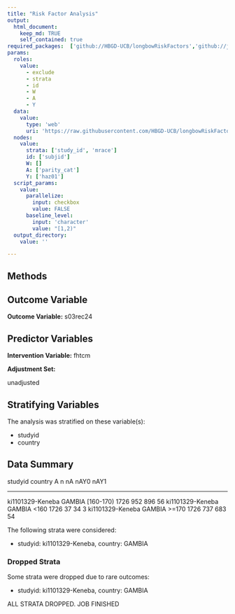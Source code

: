 ```yaml
---
title: "Risk Factor Analysis"
output: 
  html_document:
    keep_md: TRUE
    self_contained: true
required_packages:  ['github://HBGD-UCB/longbowRiskFactors','github://jeremyrcoyle/skimr@vector_types', 'github://tlverse/delayed']
params:
  roles:
    value:
      - exclude
      - strata
      - id
      - W
      - A
      - Y
  data: 
    value: 
      type: 'web'
      uri: 'https://raw.githubusercontent.com/HBGD-UCB/longbowRiskFactors/master/inst/sample_data/birthwt_data.rdata'
  nodes:
    value:
      strata: ['study_id', 'mrace']
      id: ['subjid']
      W: []
      A: ['parity_cat']
      Y: ['haz01']
  script_params:
    value:
      parallelize:
        input: checkbox
        value: FALSE
      baseline_level:
        input: 'character'
        value: "[1,2)"
  output_directory:
    value: ''

---
```








## Methods
## Outcome Variable

**Outcome Variable:** s03rec24

## Predictor Variables

**Intervention Variable:** fhtcm

**Adjustment Set:**

unadjusted

## Stratifying Variables

The analysis was stratified on these variable(s):

* studyid
* country

## Data Summary

studyid            country   A               n    nA   nAY0   nAY1
-----------------  --------  ----------  -----  ----  -----  -----
ki1101329-Keneba   GAMBIA    [160-170)    1726   952    896     56
ki1101329-Keneba   GAMBIA    <160         1726    37     34      3
ki1101329-Keneba   GAMBIA    >=170        1726   737    683     54


The following strata were considered:

* studyid: ki1101329-Keneba, country: GAMBIA

### Dropped Strata

Some strata were dropped due to rare outcomes:

* studyid: ki1101329-Keneba, country: GAMBIA


ALL STRATA DROPPED. JOB FINISHED














